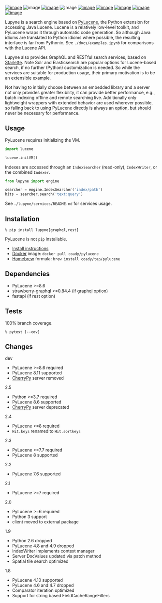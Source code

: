 [![image](https://img.shields.io/pypi/v/lupyne.svg)](https://pypi.org/project/lupyne/)
![image](https://img.shields.io/pypi/pyversions/lupyne.svg)
[![image](https://pepy.tech/badge/lupyne)](https://pepy.tech/project/lupyne)
![image](https://img.shields.io/pypi/status/lupyne.svg)
[![image](https://github.com/coady/lupyne/workflows/build/badge.svg)](https://github.com/coady/lupyne/actions)
[![image](https://codecov.io/gh/coady/lupyne/branch/main/graph/badge.svg)](https://codecov.io/gh/coady/lupyne/)
[![image](https://github.com/coady/lupyne/workflows/codeql/badge.svg)](https://github.com/coady/lupyne/security/code-scanning)
[![image](https://img.shields.io/badge/code%20style-black-000000.svg)](https://pypi.org/project/black/)
[![image](http://mypy-lang.org/static/mypy_badge.svg)](http://mypy-lang.org/)

Lupyne is a search engine based on [PyLucene](http://lucene.apache.org/pylucene/), the Python extension for accessing Java Lucene. Lucene is a relatively low-level toolkit, and PyLucene wraps it through automatic code generation. So although Java idioms are translated to Python idioms where possible, the resulting interface is far from Pythonic. See `./docs/examples.ipynb` for comparisons with the Lucene API.

Lupyne also provides GraphQL and RESTful search services, based on [Starlette](https://www.starlette.io). Note Solr and Elasticsearch are popular options for Lucene-based search, if no further (Python) customization is needed. So while the services are suitable for production usage, their primary motivation is to be an extensible example.

Not having to initially choose between an embedded library and a server not only provides greater flexibility, it can provide better performance, e.g., batch indexing offline and remote searching live. Additionally only lightweight wrappers with extended behavior are used wherever possible, so falling back to using PyLucene directly is always an option, but should never be necessary for performance.

## Usage
PyLucene requires initializing the VM.

```python
import lucene

lucene.initVM()
```

Indexes are accessed through an `IndexSearcher` (read-only), `IndexWriter`, or the combined `Indexer`.

```python
from lupyne import engine

searcher = engine.IndexSearcher('index/path')
hits = searcher.search('text:query')
```

See `./lupyne/services/README.md` for services usage.

## Installation
```console
% pip install lupyne[graphql,rest]
```

PyLucene is not `pip` installable.
* [Install instructions](http://lucene.apache.org/pylucene/install.html)
* [Docker](https://hub.docker.com) image: `docker pull coady/pylucene`
* [Homebrew](https://brew.sh) formula: `brew install coady/tap/pylucene`

## Dependencies
* PyLucene >=8.6
* strawberry-graphql >=0.84.4 (if graphql option)
* fastapi (if rest option)

## Tests
100% branch coverage.

```console
% pytest [--cov]
```

## Changes
dev

* PyLucene >=8.6 required
* PyLucene 8.11 supported
* [CherryPy](https://cherrypy.org) server removed

2.5

* Python >=3.7 required
* PyLucene 8.6 supported
* [CherryPy](https://cherrypy.org) server deprecated

2.4

* PyLucene >=8 required
* `Hit.keys` renamed to `Hit.sortkeys`

2.3

* PyLucene >=7.7 required
* PyLucene 8 supported

2.2

* PyLucene 7.6 supported

2.1

* PyLucene >=7 required

2.0

* PyLucene >=6 required
* Python 3 support
* client moved to external package

1.9

* Python 2.6 dropped
* PyLucene 4.8 and 4.9 dropped
* IndexWriter implements context manager
* Server DocValues updated via patch method
* Spatial tile search optimized

1.8

* PyLucene 4.10 supported
* PyLucene 4.6 and 4.7 dropped
* Comparator iteration optimized
* Support for string based FieldCacheRangeFilters
